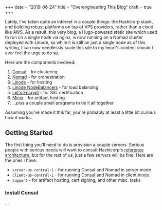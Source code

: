 +++
date = "2019-06-24"
title = "Overengineering This Blog"
draft = true
+++

Lately, I've taken quite an interest in a couple things: the Hashicorp stack,
and building robust platforms on top of VPS providers, rather than a cloud like
AWS. As a result, this very blog, a Hugo-powered static site which used to run
on a single node via nginx, is now running on a
Nomad cluster deployed with
Linode, so while it is still on just a single
node as of this writing, I can now needlessly scale this site to my heart's
content should I ever feel the urge to do so.

Here are the components involved:

1. [Consul](https://www.consul.io/) - for clustering
2. [Nomad](https://www.nomadproject.io/) - for orchestration
3. [Linode](https://cloud.linode.com/) - for hosting
4. [Linode NodeBalancers](https://www.linode.com/nodebalancers/) - for load
   balancing
5. [Let's Encrypt](https://letsencrypt.org/) - for SSL certification
6. [Minio](https://min.io/) - for artifact hosting
6. ...plus a couple small programs to tie it all together

Assuming you've made it this far, you're probably at least a little bit curious
how it works.

## Getting Started

The first thing you'll need to do is provision a couple servers. Serious people
with serious needs will want to consult Hashicorp's [reference
architecture](https://www.nomadproject.io/guides/install/production/reference-architecture.html#one-region),
but for the rest of us, just a few servers will be fine. Here are the ones I
have:

- `server-us-central-1` - for running Consul and Nomad in server mode
- `client-us-central-1` - for running Consul and Nomad in client mode
- `support` - for artifact hosting, cert signing, and other misc. tasks

### Install Consul

...

